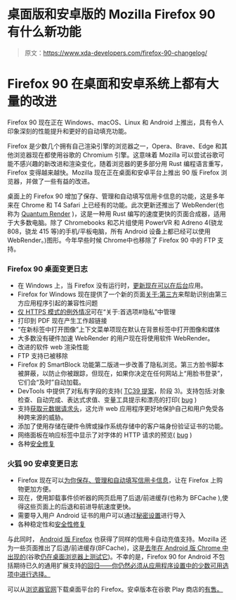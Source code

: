 # 桌面版和安卓版的 Mozilla Firefox 90 有什么新功能

> 原文：<https://www.xda-developers.com/firefox-90-changelog/>

# Firefox 90 在桌面和安卓系统上都有大量的改进

Firefox 90 现在正在 Windows、macOS、Linux 和 Android 上推出，具有令人印象深刻的性能提升和更好的自动填充功能。

Firefox 是少数几个拥有自己渲染引擎的浏览器之一，Opera、Brave、Edge 和其他浏览器现在都使用谷歌的 Chromium 引擎。这意味着 Mozilla 可以尝试谷歌可能不感兴趣的新改进和渲染变化，随着浏览器的更多部分用 Rust 编程语言重写，Firefox 变得越来越快。Mozilla 现在正在桌面和安卓平台上推出 90 版 Firefox 浏览器，并做了一些有益的改进。

桌面上的 Firefox 90 增加了保存、管理和自动填写信用卡信息的功能，这是多年来在 Chrome 和 T4 Safari 上已经有的功能。此次更新还推出了 WebRender(也称为 [Quantum Render](https://wiki.mozilla.org/Platform/GFX/Quantum_Render) )，这是一种用 Rust 编写的速度更快的页面合成器，适用于大多数电脑。除了 Chromebooks 和芯片组使用 PowerVR 和 Adreno 4(骁龙 808，骁龙 415 等)的手机/平板电脑，所有 Android 设备上都已经可以使用 WebRender。)图形。今年早些时候 Chrome中也移除了 Firefox 90 中的 FTP 支持。

### Firefox 90 桌面变更日志

*   在 Windows 上，当 Firefox 没有运行时，[更新现在可以在后台](https://support.mozilla.org/kb/enable-background-updates-firefox-windows)应用。
*   Firefox for Windows 现在提供了一个新的页面[关于:第三方](https://support.mozilla.org/kb/identify-problems-third-party-modules-firefox-windows)来帮助识别由第三方应用程序引起的兼容性问题
*   [仅 HTTPS 模式的例外情况](https://support.mozilla.org/kb/https-only-prefs)可在“关于:首选项#隐私”中管理
*   打印到 PDF 现在产生工作超链接
*   “在新标签中打开图像”上下文菜单项现在默认在背景标签中打开图像和媒体
*   大多数没有硬件加速 WebRender 的用户现在将使用软件 WebRender。
*   改进的软件 web 渲染性能
*   FTP 支持已被移除
*   Firefox 的 SmartBlock 功能第二版进一步改善了隐私浏览。第三方脸书脚本被屏蔽，以防止你被跟踪，但现在，如果你决定在任何网站上“用脸书登录”，它们会“及时”自动加载。
*   DevTools 中提供了对私有字段的支持( [TC39 提案](https://github.com/tc39/proposal-class-fields#private-fields)，阶段 3)。支持包括:对象检查、自动完成、表达式求值、变量工具提示和漂亮的打印( [bug](https://bugzilla.mozilla.org/show_bug.cgi?id=1650188) )
*   支持[获取元数据请求头](https://blog.mozilla.org/security/2021/07/12/firefox-90-supports-fetch-metadata-request-headers/)，这允许 web 应用程序更好地保护自己和用户免受各种跨来源的威胁。
*   添加了使用存储在硬件令牌或操作系统存储中的客户端身份验证证书的功能。
*   网络面板在响应标签中显示了对字体的 HTTP 请求的预览( [bug](https://bugzilla.mozilla.org/show_bug.cgi?id=872078) )
*   各种[安全修复](https://www.mozilla.org/security/advisories/mfsa2021-28/)

### 火狐 90 安卓变更日志

*   Firefox 现在可以[为你保存、管理和自动填写信用卡信息](https://support.mozilla.org/kb/automatically-fill-credit-card-information-firefox)，让在 Firefox 上购物更加方便。
*   现在，使用卸载事件侦听器的网页启用了后退/前进缓存(也称为 BFCache ),使得这些页面上的后退和前进导航速度更快。
*   需要导入用户 Android 证书的用户可以通过[秘密设置](https://github.com/mozilla-mobile/fenix/wiki/%22Secret-settings%22-debug-menu-instructions)进行导入
*   各种稳定性和[安全性修复](https://www.mozilla.org/security/advisories/mfsa2021-28/)

与此同时， [Android 版 Firefox](https://www.mozilla.org/en-US/firefox/android/90.0/releasenotes/) 也获得了同样的信用卡自动充值支持。Mozilla 还为一些页面推出了后退/前进缓存(BFCache)，这是[去年在 Android 版 Chrome 中出现的](https://www.xda-developers.com/back-forward-google-chrome-faster-bfcache/)(谷歌[仍在桌面浏览器上测试它](https://www.xda-developers.com/google-chrome-desktop-back-forward-cache/))。不幸的是，Firefox 90 for Android 不包括期待已久的通用扩展支持[的回归——你仍然必须从应用程序设置中的少数可用选项中进行选择。](https://www.androidpolice.com/2020/09/03/firefox-update-faces-backlash-due-to-missing-features-and-few-supported-extensions/)

可以从[浏览器官网](https://www.mozilla.org/en-US/firefox/new)下载桌面平台的 Firefox。安卓版本在谷歌 Play 商店的[有售。](https://play.google.com/store/apps/details?id=org.mozilla.firefox)